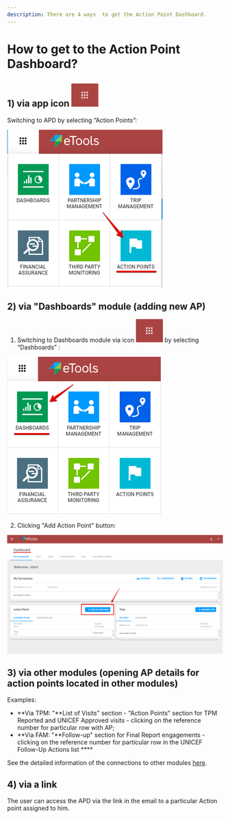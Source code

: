 ```yaml
---
description: There are 4 ways  to get the Action Point Dashboard.
---
```


# How to get to the Action Point Dashboard?

## **1\)**  via app icon ![](../.gitbook/assets/4%20%283%29.png) 

Switching to APD by selecting “Action Points”:

![Switch to Action Points](../.gitbook/assets/1%20%282%29.png)

## **2\)** via "Dashboards" module \(adding new AP\)

1. Switching to Dashboards module via icon ![](../.gitbook/assets/4%20%282%29.png)  by selecting “Dashboards” :  

![Switch to Dashboards module](../.gitbook/assets/2%20%282%29.png)

2. Clicking "Add Action Point" button:

![Dashboard screen ](../.gitbook/assets/3%20%281%29.png)

## **3\)** via other modules \(opening AP details for action points located in other modules\)

Examples:

* **Via TPM: "**List of Visits" section - "Action Points" section for TPM Reported and UNICEF Approved visits -  clicking on the reference number for particular row with AP;
* **Via FAM: "**Follow-up" section for Final Report engagements - clicking on the reference number for particular row in the UNICEF Follow-Up Actions list  ****

See the detailed information of the connections to other modules [here](connections-to-other-modules/). 

## **4\) via a link**

The user can access the APD via the link in the email to a particular Action point assigned to him.

  




